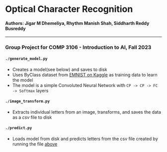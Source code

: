 # Optical Character Recognition 
#### Authors: Jigar M Dhemeliya, Rhythm Manish Shah, Siddharth Reddy Busreddy
___

### Group Project for COMP 3106 - Introduction to AI, Fall 2023

#### `./generate_model.py`
- Creates a model(see below) and saves to disk
-  Uses ByClass dataset from 
    [EMNIST on Kaggle](https://www.kaggle.com/datasets/crawford/emnist/) 
    as training data to learn the model
- The model is a simple Convoluted Neural Network with 
    `CP -> CP -> FC -> Softmax` layers

#### `./image_transform.py`
- Extracts individual letters from an image, transforms, and saves the data as a *csv* file to disk

#### `./predict.py`
- Loads model from disk and predicts letters from the csv file created by running the file [above](#image_transformpy)


